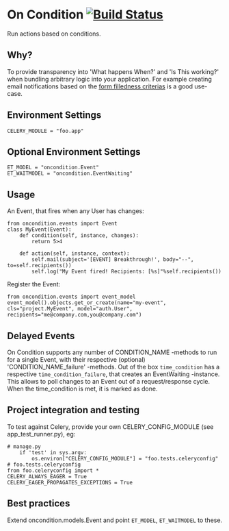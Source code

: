 On Condition [![Build Status](https://travis-ci.org/futurice/oncondition.svg?branch=master)](https://travis-ci.org/futurice/oncondition)
============

Run actions based on conditions.

Why?
----

To provide transparency into 'What happens When?' and 'Is This working?' when bundling arbitrary logic into your application.
For example creating email notifications based on the [form filledness criterias](https://github.com/futurice/isfilled) is a good use-case.

Environment Settings
--------------------
```
CELERY_MODULE = "foo.app"
```

Optional Environment Settings
-----------------------------
```
ET_MODEL = "oncondition.Event"
ET_WAITMODEL = "oncondition.EventWaiting"
```

Usage
-----

An Event, that fires when any User has changes:

```
from oncondition.events import Event
class MyEvent(Event):
    def condition(self, instance, changes):
        return 5>4

    def action(self, instance, context):
        self.mail(subject='[EVENT] Breakthrough!', body="--", to=self.recipients())
        self.log("My Event fired! Recipients: [%s]"%self.recipients())
```

Register the Event:

```
from oncondition.events import event_model
event_model().objects.get_or_create(name="my-event", cls="project.MyEvent", model="auth.User", recipients="me@company.com,you@company.com")
```

Delayed Events
--------------

On Condition supports any number of CONDITION_NAME -methods to run for a single Event, with their respective (optional) 'CONDITION_NAME_failure' -methods.
Out of the box ```time_condition``` has a respective ```time_condition_failure```, that creates an EventWaiting -instance. This
allows to poll changes to an Event out of a request/response cycle. When the time_condition is met, it is marked as done.

Project integration and testing
-------------------------------

To test against Celery, provide your own CELERY_CONFIG_MODULE (see app_test_runner.py), eg:
```
# manage.py
    if 'test' in sys.argv:
        os.environ["CELERY_CONFIG_MODULE"] = "foo.tests.celeryconfig"
# foo.tests.celeryconfig
from foo.celeryconfig import *
CELERY_ALWAYS_EAGER = True
CELERY_EAGER_PROPAGATES_EXCEPTIONS = True
```

Best practices
--------------
Extend oncondition.models.Event and point ```ET_MODEL```, ```ET_WAITMODEL``` to these.


